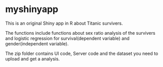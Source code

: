# myshinyapp
This is an original Shiny app in R about Titanic survivers.

The functions include functions about sex ratio analysis of the survivers and logistic regression for survival(dependent variable) and gender(independent variable).

The zip folder contains UI code, Server code and the dataset you need to upload and get a analysis.
